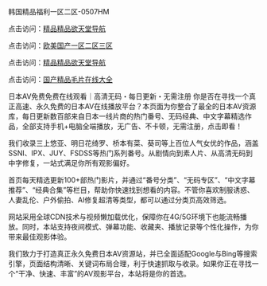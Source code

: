 韩国精品福利一区二区-0507HM

点击访问：<a href="https://rtj-3zo.pages.dev/">精品精品欲天堂导航</a>

点击访问：<a href="https://fdhf-454.pages.dev/">欧美国产一区二区三区</a>

点击访问：<a href="https://gfd-5xg.pages.dev/">精品精品欲天堂导航</a>

点击访问：<a href="https://bered.pages.dev/">国产精品毛片在线大全</a>

日本AV免费免费在线观看｜高清无码・每日更新・无需注册
你是否在寻找一个真正高速、永久免费的日本AV在线播放平台？本页面为你整合了最全的日本AV资源库，每日更新数百部来自日本一线片商的热门番号、无码经典、中文字幕精选作品，全部支持手机+电脑全端播放，无广告、不卡顿，无需注册，点击即看！

我们收录三上悠亚、明日花绮罗、桥本有菜、葵司等上百位人气女优的作品，涵盖SSNI、IPX、JUY、FSDSS等热门系列番号。从剧情向到素人片、从高清无码到中字修复，一站式满足你所有观影偏好。

首页每天精选更新100+部热门影片，并通过“番号分类”、“无码专区”、“中文字幕推荐”、“经典合集”等栏目，帮助你快速找到想看的内容。不管你喜欢制服诱惑、人妻乱伦、户外偷拍、AI修复超清等类型，都可以通过分类页高效筛选。

网站采用全球CDN技术与视频懒加载优化，保障你在4G/5G环境下也能流畅播放。同时，本站支持夜间模式、弹幕功能、收藏夹、播放记录等个性化操作，为你带来最佳观影体验。

我们致力于打造真正永久免费日本AV资源站，并已全面适配Google与Bing等搜索引擎，页面结构清晰、关键词布局合理，利于快速抓取与收录。如果你正在寻找一个“干净、快速、丰富”的AV观影平台，本站将是你的首选。

<span style="display:none;">[Canonical link](https://github.com/nina4562/56354 ）</span>
